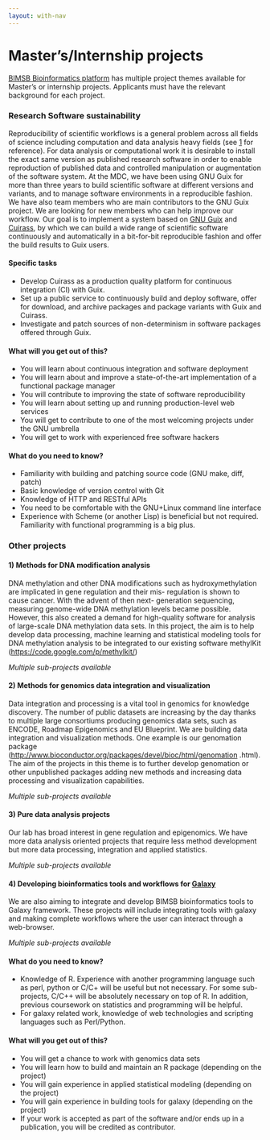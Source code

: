 ```yaml
---
layout: with-nav
---
```


# Master’s/Internship projects 
[BIMSB Bioinformatics platform](http://bioinformatics.mdc-berlin.de) has multiple project themes available for Master’s or internship projects. Applicants must have the relevant background for each project. 


### Research Software sustainability 
Reproducibility of scientific workflows is a general problem across all fields of science including computation and data 
analysis heavy fields (see [1](http://science.sciencemag.org/content/334/6060/1226) for reference). For data analysis or computational work it is desirable to install the exact same version as 
published research software in order to enable reproduction of published data and controlled manipulation or augmentation 
of the software system. At the MDC, we have been using GNU Guix for more than three years to build scientific software at different 
versions and variants, and to manage software environments in a reproducible fashion. We have also team members who 
are main contributors to the GNU Guix project. We are looking for new members who can help improve our workflow.
Our goal is to implement a system based on [GNU Guix](https://www.gnu.org/software/guix/manual/html_node/Package-Management.html) 
and [Cuirass](http://git.savannah.nongnu.org/cgit/guix/guix-cuirass.git), by which we can build a wide range of scientific software continuously and 
automatically in a bit-for-bit reproducible fashion and offer the build results to Guix users.

#### Specific tasks
- Develop Cuirass as a production quality platform for continuous integration (CI) with Guix.
- Set up a public service to continuously build and deploy software, offer for download, and archive packages and 
package variants with Guix and Cuirass.
- Investigate and patch sources of non-determinism in software packages offered through Guix.

#### What will you get out of this?
* You will learn about continuous integration and software deployment
* You will learn about and improve a state-of-the-art implementation of a functional package manager
* You will contribute to improving the state of software reproducibility
* You will learn about setting up and running production-level web services
* You will get to contribute to one of the most welcoming projects under the GNU umbrella
* You will get to work with experienced free software hackers

#### What do you need to know?
* Familiarity with building and patching source code (GNU make, diff, patch)
* Basic knowledge of version control with Git
* Knowledge of HTTP and RESTful APIs
* You need to be comfortable with the GNU+Linux command line interface
* Experience with Scheme (or another Lisp) is beneficial but not required.  Familiarity with functional programming is a big plus.


### Other projects
#### 1) Methods for DNA modification analysis
DNA methylation and other DNA modifications such as hydroxymethylation are implicated in gene regulation and their mis- regulation is shown to cause cancer. With the advent of then next- generation sequencing, measuring genome-wide DNA methylation levels became possible. However, this also created a demand for high-quality software for analysis of large-scale DNA methylation data sets. In this project, the aim is to help develop data processing, machine learning and statistical modeling tools for DNA methylation analysis to be integrated to our existing software methylKit (https://code.google.com/p/methylkit/)

_Multiple sub-projects available_

#### 2) Methods for genomics data integration and visualization
Data integration and processing is a vital tool in genomics for knowledge discovery. The number of public datasets are increasing by the day thanks to multiple large consortiums producing genomics data sets, such as ENCODE, Roadmap Epigenomics and EU Blueprint. We are building data integration and visualization methods. One example is our genomation package (http://www.bioconductor.org/packages/devel/bioc/html/genomation .html). The aim of the projects in this theme is to further develop genomation or other unpublished packages adding new methods and increasing data processing and visualization capabilities.

_Multiple sub-projects available_

#### 3) Pure data analysis projects
Our lab has broad interest in gene regulation and epigenomics. We have more data analysis oriented projects that require less method development but more data processing, integration and applied statistics.

_Multiple sub-projects available_

#### 4) Developing bioinformatics tools and workflows for [Galaxy](https://usegalaxy.org/)
We are also aiming to integrate and develop BIMSB bioinformatics tools to Galaxy framework. These projects will include integrating tools with galaxy and making complete workflows where the user can interact through a web-browser. 

_Multiple sub-projects available_

#### What do you need to know?
* Knowledge of R. Experience with another programming language such as perl, python or C/C+ will be useful but not necessary. For some sub-projects, C/C++ will be absolutely necessary on top of R. In addition, previous coursework on statistics and programming will be helpful.
* For galaxy related work, knowledge of web technologies and scripting languages such as Perl/Python.

#### What will you get out of this?
* You will get a chance to work with genomics data sets
* You will learn how to build and maintain an R package (depending on the project)
* You will gain experience in applied statistical modeling (depending on the project)
* You will gain experience in building tools for galaxy (depending on the project)
* If your work is accepted as part of the software and/or ends up in a publication, you will be credited as contributor.




